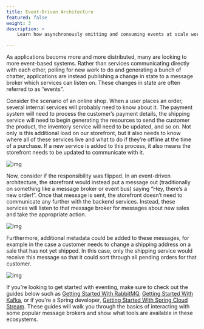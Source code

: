 ```yaml
---
title: Event-Driven Architecture
featured: false
weight: 3
description: >
    Learn how asynchronously emitting and consuming events at scale works and take a look at different messaging services and frameworks. 

---
```


As applications become more and more distributed, many are looking to more event-based systems. Rather than services communicating directly with each other, polling for new work to do and generating a bunch of chatter, applications are instead publishing a change in state to a message broker which services can listen on. These changes in state are often referred to as “events”.

Consider the scenario of an online shop. When a user places an order, several internal services will probably need to know about it. The payment system will need to process the customer’s payment details, the shipping service will need to begin generating the resources to send the customer the product, the inventory service will need to be updated, and so on. Not only is this additional load on our storefront, but it also needs to know where all of these services live and what to do if they’re offline at the time of a purchase. If a new service is added to this process, it also means the storefront needs to be updated to communicate with it.

![img](/images/patterns/eventing/diagrams/eda-01.png)

Now, consider if the responsibility was flipped. In an event-driven architecture, the storefront would instead put a message out (traditionally on something like a message broker or event bus) saying “Hey, there’s a new order!”. Once that message is sent, the storefront doesn’t need to communicate any further with the backend services. Instead, these services will listen to that message broker for messages about new sales and take the appropriate action.

![img](/images/patterns/eventing/diagrams/eda-02.png)

Furthermore, additional metadata could be added to these messages, for example in the case a customer needs to change a shipping address on a sale that has not yet shipped. In this case, only the shipping service would receive this message so that it could sort through all pending orders for that customer.

![img](/images/patterns/eventing/diagrams/eda-03.png)

If you're looking to get started with eventing, make sure to check out the guides below such as [Getting Started With RabbitMQ](/guides/messaging-and-integration/rabbitmq-gs), [Getting Started With Kafka](/guides/messaging-and-integration/kafka-gs), or if you're a Spring developer, [Getting Started With Spring Cloud Stream](/guides/event-streaming/scs-gs). These guides will walk you through the basics of interacting with some popular message brokers and show what tools are available in these ecosystems. 
